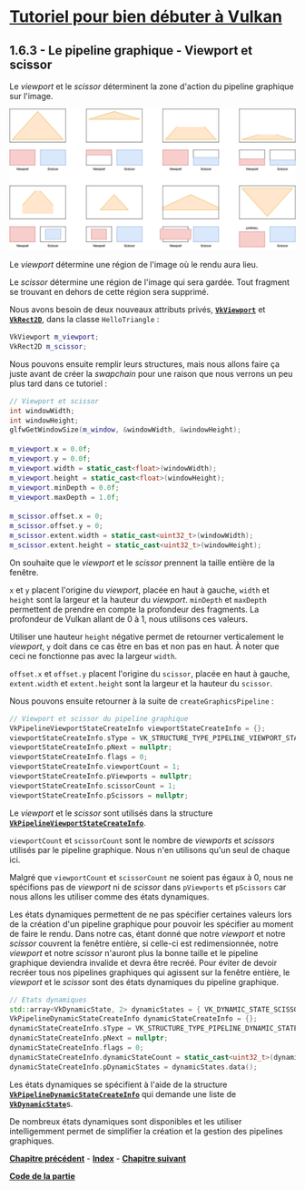 # [Tutoriel pour bien débuter à Vulkan](../../index.md)
## 1.6.3 - Le pipeline graphique - Viewport et scissor

Le *viewport* et le *scissor* déterminent la zone d'action du pipeline graphique sur l'image.

![Viewport et Scissor](images/viewport_scissor.png)

Le *viewport* détermine une région de l'image où le rendu aura lieu.

Le *scissor* détermine une région de l'image qui sera gardée. Tout fragment se trouvant en dehors de cette région sera supprimé.

Nous avons besoin de deux nouveaux attributs privés, [**``VkViewport``**](https://registry.khronos.org/vulkan/specs/1.3-extensions/man/html/VkViewport.html) et [**``VkRect2D``**](https://registry.khronos.org/vulkan/specs/1.3-extensions/man/html/VkRect2D.html), dans la classe ``HelloTriangle`` :

```CPP
VkViewport m_viewport;
VkRect2D m_scissor;
```

Nous pouvons ensuite remplir leurs structures, mais nous allons faire ça juste avant de créer la *swapchain* pour une raison que nous verrons un peu plus tard dans ce tutoriel :

```CPP
// Viewport et scissor
int windowWidth;
int windowHeight;
glfwGetWindowSize(m_window, &windowWidth, &windowHeight);

m_viewport.x = 0.0f;
m_viewport.y = 0.0f;
m_viewport.width = static_cast<float>(windowWidth);
m_viewport.height = static_cast<float>(windowHeight);
m_viewport.minDepth = 0.0f;
m_viewport.maxDepth = 1.0f;

m_scissor.offset.x = 0;
m_scissor.offset.y = 0;
m_scissor.extent.width = static_cast<uint32_t>(windowWidth);
m_scissor.extent.height = static_cast<uint32_t>(windowHeight);
```

On souhaite que le *viewport* et le *scissor* prennent la taille entière de la fenêtre.

``x`` et ``y`` placent l'origine du *viewport*, placée en haut à gauche, ``width`` et ``height`` sont la largeur et la hauteur du *viewport*. ``minDepth`` et ``maxDepth`` permettent de prendre en compte la profondeur des fragments. La profondeur de Vulkan allant de 0 à 1, nous utilisons ces valeurs.

Utiliser une hauteur ``height`` négative permet de retourner verticalement le *viewport*, ``y`` doit dans ce cas être en bas et non pas en haut. À noter que ceci ne fonctionne pas avec la largeur ``width``.

``offset.x`` et ``offset.y`` placent l'origine du ``scissor``, placée en haut à gauche, ``extent.width`` et ``extent.height`` sont la largeur et la hauteur du ``scissor``.

Nous pouvons ensuite retourner à la suite de ``createGraphicsPipeline`` :

```CPP
// Viewport et scissor du pipeline graphique
VkPipelineViewportStateCreateInfo viewportStateCreateInfo = {};
viewportStateCreateInfo.sType = VK_STRUCTURE_TYPE_PIPELINE_VIEWPORT_STATE_CREATE_INFO;
viewportStateCreateInfo.pNext = nullptr;
viewportStateCreateInfo.flags = 0;
viewportStateCreateInfo.viewportCount = 1;
viewportStateCreateInfo.pViewports = nullptr;
viewportStateCreateInfo.scissorCount = 1;
viewportStateCreateInfo.pScissors = nullptr;
```

Le *viewport* et le *scissor* sont utilisés dans la structure [**``VkPipelineViewportStateCreateInfo``**](https://registry.khronos.org/vulkan/specs/1.3-extensions/man/html/VkPipelineViewportStateCreateInfo.html).

``viewportCount`` et ``scissorCount`` sont le nombre de *viewports* et *scissors* utilisés par le pipeline graphique. Nous n'en utilisons qu'un seul de chaque ici.

Malgré que ``viewportCount`` et ``scissorCount`` ne soient pas égaux à 0, nous ne spécifions pas de *viewport* ni de *scissor* dans ``pViewports`` et ``pScissors`` car nous allons les utiliser comme des états dynamiques.

Les états dynamiques permettent de ne pas spécifier certaines valeurs lors de la création d'un pipeline graphique pour pouvoir les spécifier au moment de faire le rendu. Dans notre cas, étant donné que notre *viewport* et notre *scissor* couvrent la fenêtre entière, si celle-ci est redimensionnée, notre *viewport* et notre *scissor* n'auront plus la bonne taille et le pipeline graphique deviendra invalide et devra être recréé. Pour éviter de devoir recréer tous nos pipelines graphiques qui agissent sur la fenêtre entière, le *viewport* et le *scissor* sont des états dynamiques du pipeline graphique.

```CPP
// Etats dynamiques
std::array<VkDynamicState, 2> dynamicStates = { VK_DYNAMIC_STATE_SCISSOR, VK_DYNAMIC_STATE_VIEWPORT };
VkPipelineDynamicStateCreateInfo dynamicStateCreateInfo = {};
dynamicStateCreateInfo.sType = VK_STRUCTURE_TYPE_PIPELINE_DYNAMIC_STATE_CREATE_INFO;
dynamicStateCreateInfo.pNext = nullptr;
dynamicStateCreateInfo.flags = 0;
dynamicStateCreateInfo.dynamicStateCount = static_cast<uint32_t>(dynamicStates.size());
dynamicStateCreateInfo.pDynamicStates = dynamicStates.data();
```

Les états dynamiques se spécifient à l'aide de la structure [**``VkPipelineDynamicStateCreateInfo``**](https://registry.khronos.org/vulkan/specs/1.3-extensions/man/html/VkPipelineDynamicStateCreateInfo.html) qui demande une liste de [**``VkDynamicState``**](https://registry.khronos.org/vulkan/specs/1.3-extensions/man/html/VkDynamicState.html)s.

De nombreux états dynamiques sont disponibles et les utiliser intelligemment permet de simplifier la création et la gestion des pipelines graphiques.

[**Chapitre précédent**](2.md) - [**Index**](../../index.md) - [**Chapitre suivant**](4.md)

[**Code de la partie**](https://github.com/ZaOniRinku/TutorielVulkanFR/tree/partie1)